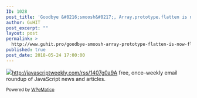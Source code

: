 ```yaml
---
ID: 1028
post_title: 'Goodbye &#8216;smoosh&#8217;, Array.prototype.flatten is now &#8216;flat&#8217;'
author: GuHIT
post_excerpt: ""
layout: post
permalink: >
  http://www.guhit.pro/goodbye-smoosh-array-prototype-flatten-is-now-flat/
published: true
post_date: 2018-05-24 17:00:00
---
```

<img class="wpe_imgrss" src="https://res.cloudinary.com/cpress/image/upload/w_800/rptqjsrfmkpoccysd62c.jpg">http://javascriptweekly.com/rss/1407g0a9A free, once&ndash;weekly email roundup of JavaScript news and articles.<p class="wpematico_credit"><small>Powered by <a href="http://www.wpematico.com" target="_blank">WPeMatico</a></small></p>